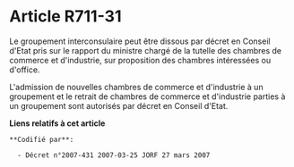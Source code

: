 # Article R711-31

Le groupement interconsulaire peut être dissous par décret en Conseil d'Etat pris sur le rapport du ministre chargé de la
tutelle des chambres de commerce et d'industrie, sur proposition des chambres intéressées ou d'office.

L'admission de nouvelles chambres de commerce et d'industrie à un groupement et le retrait de chambres de commerce et
d'industrie parties à un groupement sont autorisés par décret en Conseil d'Etat.

**Liens relatifs à cet article**

	**Codifié par**:

	  - Décret n°2007-431 2007-03-25 JORF 27 mars 2007
